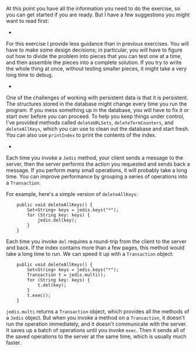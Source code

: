 At this point you have all the information you need to do the exercise, so you can get started if you are ready. But I have a few suggestions you might want to read first:



* 
For this exercise I provide less guidance than in previous
exercises.  You will have to make some design decisions; in
particular, you will have to figure out how to divide the problem
into pieces that you can test one at a time, and then assemble the
pieces into a complete solution. If you try to write the whole thing
at once, without testing smaller pieces, it might take a very long
time to debug.

* 
One of the challenges of working with persistent data is that it is
persistent. The structures stored in the database might change every
time you run the program. If you mess something up in the database,
you will have to fix it or start over before you can proceed. To help
you keep things under control, I've provided methods called
`deleteURLSets`, `deleteTermCounters`, and
`deleteAllKeys`, which you can use to clean out the database
and start fresh. You can also use `printIndex` to print the
contents of the index.

* 
Each time you invoke a `Jedis` method, your client sends a
message to the server, then the server performs the action you
requested and sends back a message. If you perform many small
operations, it will probably take a long time. You can improve
performance by grouping a series of operations into a
`Transaction`.


For example, here's a simple version of `deleteAllKeys`:

```code
    public void deleteAllKeys() {
        Set<String> keys = jedis.keys("*");
        for (String key: keys) {
            jedis.del(key);
        }
    }
```

Each time you invoke `del` requires a round-trip from the client to the server and back. If the index contains more than a few pages, this method would take a long time to run. We can speed it up with a `Transaction` object:


```code
    public void deleteAllKeys() {
        Set<String> keys = jedis.keys("*");
        Transaction t = jedis.multi();
        for (String key: keys) {
            t.del(key);
        }
        t.exec();
    }
```

`jedis.multi` returns a `Transaction` object, which provides all the methods of a `Jedis` object. But when you invoke a method on a `Transaction`, it doesn't run the operation immediately, and it doesn't communicate with the server. It saves up a batch of operations until you invoke `exec`. Then it sends all of the saved operations to the server at the same time, which is usually much faster.